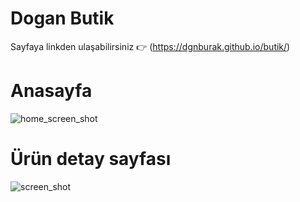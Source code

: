 # Dogan Butik

Sayfaya linkden ulaşabilirsiniz 👉 (https://dgnburak.github.io/butik/)

# Anasayfa

![home_screen_shot](https://user-images.githubusercontent.com/85258755/172029343-83547af1-cbbe-4e6f-8fa1-a9559f994ca3.png)


# Ürün detay sayfası
![screen_shot](https://user-images.githubusercontent.com/85258755/172029298-4ca7cc9f-2ecd-43e5-a5f1-c316e80828f0.png)
